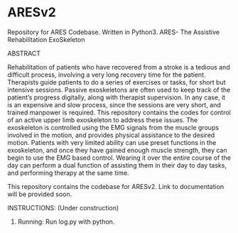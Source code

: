 # ARESv2
Repository for ARES Codebase. Written in Python3.
ARES- The Assistive Rehabilitation ExoSkeleton

ABSTRACT

Rehabilitation of patients who have recovered from a stroke is a tedious and difficult process, involving a very long recovery time for the patient. Therapists guide patients to do a series of exercises or tasks, for short but intensive sessions. Passive exoskeletons are often used to keep track of the patient’s progress digitally, along with therapist supervision. In any case, it is an expensive and slow process, since the sessions are very short, and trained manpower is required. This repository contains the codes for control of an active upper limb exoskeleton to address these issues. The exoskeleton is controlled using the EMG signals from the muscle groups involved in the motion, and provides physical assistance to the desired motion. Patients with very limited ability can use preset functions in the exoskeleton, and once they have gained enough muscle strength, they can begin to use the EMG based control. Wearing it over the entire course of the day can perform a dual function of assisting them in their day to day tasks, and performing therapy at the same time.

This repository contains the codebase for ARESv2. Link to documentation will be provided soon. 

INSTRUCTIONS: (Under construction)

1) Running:
Run log.py with python. 
